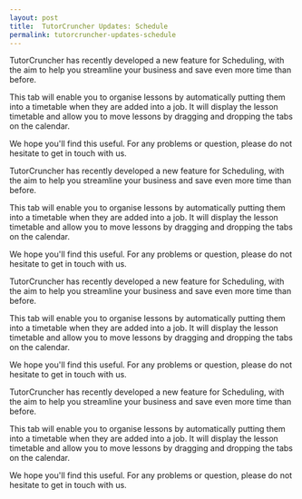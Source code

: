 ```yaml
---
layout: post
title:  TutorCruncher Updates: Schedule
permalink: tutorcruncher-updates-schedule
---
```

TutorCruncher has recently developed a new feature for Scheduling, with the
aim to help you streamline your business and save even more time than before.

This tab will enable you to organise lessons by automatically putting them
into a timetable when they are added into a job. It will display the lesson
timetable and allow you to move lessons by dragging and dropping the tabs on
the calendar.

We hope you'll find this useful. For any problems or question, please do not
hesitate to get in touch with us.

TutorCruncher has recently developed a new feature for Scheduling, with the
aim to help you streamline your business and save even more time than before.

This tab will enable you to organise lessons by automatically putting them
into a timetable when they are added into a job. It will display the lesson
timetable and allow you to move lessons by dragging and dropping the tabs on
the calendar.

We hope you'll find this useful. For any problems or question, please do not
hesitate to get in touch with us.

TutorCruncher has recently developed a new feature for Scheduling, with the
aim to help you streamline your business and save even more time than before.

This tab will enable you to organise lessons by automatically putting them
into a timetable when they are added into a job. It will display the lesson
timetable and allow you to move lessons by dragging and dropping the tabs on
the calendar.

We hope you'll find this useful. For any problems or question, please do not
hesitate to get in touch with us.

TutorCruncher has recently developed a new feature for Scheduling, with the
aim to help you streamline your business and save even more time than before.

This tab will enable you to organise lessons by automatically putting them
into a timetable when they are added into a job. It will display the lesson
timetable and allow you to move lessons by dragging and dropping the tabs on
the calendar.

We hope you'll find this useful. For any problems or question, please do not
hesitate to get in touch with us.
